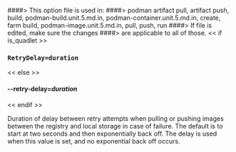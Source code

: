 ####> This option file is used in:
####>   podman artifact pull, artifact push, build, podman-build.unit.5.md.in, podman-container.unit.5.md.in, create, farm build, podman-image.unit.5.md.in, pull, push, run
####> If file is edited, make sure the changes
####> are applicable to all of those.
<< if is_quadlet >>
### `RetryDelay=duration`
<< else >>
#### **--retry-delay**=*duration*
<< endif >>

Duration of delay between retry attempts when pulling or pushing images between
the registry and local storage in case of failure. The default is to start at two seconds and then exponentially back off. The delay is used when this value is set, and no exponential back off occurs.
